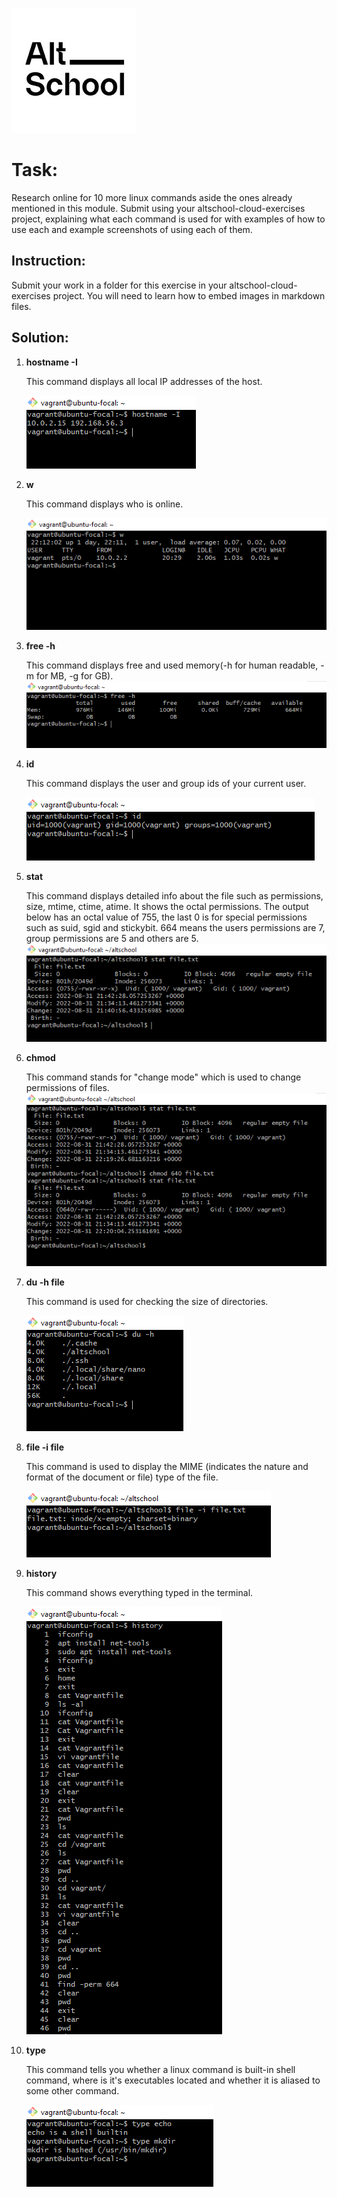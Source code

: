 ![AltSchool Africa Logo](./images/1633989073690.jpg)

# Task:
Research online for 10 more linux commands aside the ones already mentioned in this module. Submit using your altschool-cloud-exercises project, explaining what each command is used for with examples of how to use each and example screenshots of using each of them.

## Instruction:
Submit your work in a folder for this exercise in your altschool-cloud-exercises project. You will need to learn how to embed images in markdown files.

## Solution:
<ol>
   <li><b>hostname -I</b>
   
   This command displays all local IP addresses of the host.
      
   ![hostname snap](./images/1.png)
   </li>

   <li><b>w</b>
   
   This command displays who is online.
         
   ![w snap](./images/2.png)
   </li>

   <li><b>free -h</b>
   
   This command displays free and used memory(-h for human readable, -m for MB, -g for GB).
   ![free snap](./images/3.png)
   </li>

   <li><b>id</b>
   
   This command displays the user and group ids of your current user.
      
   ![id snap](./images/4.png)
   </li>

   <li><b>stat</b>
   
   This command displays detailed info about the file such as permissions, size, mtime, ctime, atime. It shows the octal permissions. The output below has an octal value of 755, the last 0 is for special permissions such as suid, sgid and stickybit.
   664 means the users permissions are 7, group permissions are 5 and others are 5.
   ![stat snap](./images/5.png)
   </li>

   <li><b>chmod</b>
   
   This command stands for "change mode" which is used to change permissions of files.
   ![chmod snap](./images/6.png)
   </li>

   <li><b>du -h file</b>
   
   This command is used for checking the size of directories.
      
   ![du snap](./images/7.png)
   </li>

   <li><b>file -i file</b>
   
   This command is used to display the MIME (indicates the nature and format of the document or file) type of the file.
      
   ![file snap](./images/8.png)
   </li>

   <li><b>history</b>
   
   This command shows everything typed in the terminal.
      
   ![history snap](./images/9.png)
   </li>

   <li><b>type</b>
   
   This command tells you whether a linux command is built-in shell command, where is it's executables located and whether it is aliased to some other command.
      
   ![type snap](./images/10.png)
   </li>
</ol>

